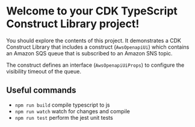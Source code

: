 # Welcome to your CDK TypeScript Construct Library project!

You should explore the contents of this project. It demonstrates a CDK Construct Library that includes a construct (`AwsOpenapiUi`)
which contains an Amazon SQS queue that is subscribed to an Amazon SNS topic.

The construct defines an interface (`AwsOpenapiUiProps`) to configure the visibility timeout of the queue.

## Useful commands

 * `npm run build`   compile typescript to js
 * `npm run watch`   watch for changes and compile
 * `npm run test`    perform the jest unit tests